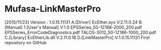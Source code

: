 # Mufasa-LinkMasterPro
[2015/11/23] Version : 1.0.15.11131
        A.[Driver]  EcEther.sys                     V:2.11.0.24
        B.[Manual]
            1.[User's Manual]                       V:1.0
            EPSSeries_50-1Z188-2000_200.pdf
            EPSSeries_ErrorCodeDiagnostics.pdf
            TALOS-3012_50-1Z186-1000_200.pdf
        C.[Library]  EcEtherLib.dll                 V:2.11.0.18
        D.[LinkMasterPro]                           V:1.0.15.11131
First repository on GitHub

